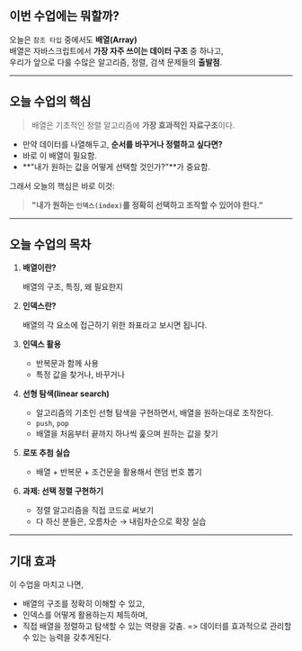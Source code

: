 ## 이번 수업에는 뭐할까?

오늘은 `참조 타입` 중에서도 **배열(Array)**  
배열은 자바스크립트에서 **가장 자주 쓰이는 데이터 구조** 중 하나고,  
우리가 앞으로 다룰 수많은 알고리즘, 정렬, 검색 문제들의 **출발점**.

---

## 오늘 수업의 핵심

> 배열은 기초적인 정렬 알고리즘에 **가장 효과적인 자료구조**이다.

- 만약 데이터를 나열해두고, **순서를 바꾸거나 정렬하고 싶다면?**
- 바로 이 배열이 필요함.
- **"내가 원하는 값을 어떻게 선택할 것인가?"**가 중요함.

그래서 오늘의 핵심은 바로 이것:

> **"내가 원하는 `인덱스(index)`를 정확히 선택하고 조작할 수 있어야 한다."**

---

## 오늘 수업의 목차

1. **배열이란?**

   배열의 구조, 특징, 왜 필요한지

2. **인덱스란?**

   배열의 각 요소에 접근하기 위한 좌표라고 보시면 됩니다.

3. **인덱스 활용**

   - 반복문과 함께 사용
   - 특정 값을 찾거나, 바꾸거나

4. **선형 탐색(linear search)**

   - 알고리즘의 기초인 선형 탐색을 구현하면서, 배열을 원하는대로 조작한다.
   - `push`, `pop`
   - 배열을 처음부터 끝까지 하나씩 훑으며 원하는 값을 찾기

5. **로또 추첨 실습**

   - 배열 + 반복문 + 조건문을 활용해서 랜덤 번호 뽑기

6. **과제: 선택 정렬 구현하기**

   - 정렬 알고리즘을 직접 코드로 써보기
   - 다 하신 분들은, 오름차순 → 내림차순으로 확장 실습

---

## 기대 효과

이 수업을 마치고 나면,

- 배열의 구조를 정확히 이해할 수 있고,
- 인덱스를 어떻게 활용하는지 체득하며,
- 직접 배열을 정렬하고 탐색할 수 있는 역량을 갖춤.
=> 데이터를 효과적으로 관리할 수 있는 능력을 갖추게된다.